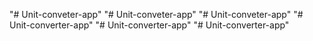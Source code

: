 "# Unit-conveter-app" 
"# Unit-conveter-app" 
"# Unit-conveter-app" 
"# Unit-converter-app" 
"# Unit-converter-app" 
"# Unit-converter-app" 
